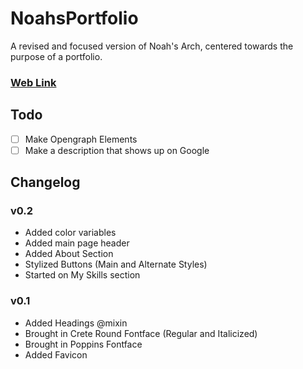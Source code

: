 # NoahsPortfolio
 A revised and focused version of Noah's Arch, centered towards the purpose of a portfolio.
### [Web Link](https://condescending-curran-2f2aa4.netlify.app/)

## Todo
- [ ] Make Opengraph Elements
- [ ] Make a description that shows up on Google

## Changelog
### v0.2
- Added color variables
- Added main page header
- Added About Section
- Stylized Buttons (Main and Alternate Styles)
- Started on My Skills section
### v0.1
- Added Headings @mixin
- Brought in Crete Round Fontface (Regular and Italicized)
- Brought in Poppins Fontface
- Added Favicon